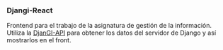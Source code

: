 ### Djangi-React

Frontend para el trabajo de la asignatura de gestión de la información. Utiliza la [DjanGI-API](https://github.com/DevsInPyjamas/DjanGI-API) para obtener los datos del servidor de Django y así mostrarlos en el front.
